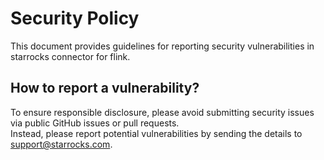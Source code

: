 # Security Policy
This document provides guidelines for reporting security vulnerabilities in starrocks connector for flink.

## How to report a vulnerability?
To ensure responsible disclosure, please avoid submitting security issues via public GitHub issues or pull requests.  
Instead, please report potential vulnerabilities by sending the details to [support@starrocks.com](mailto:support@starrocks.com).

